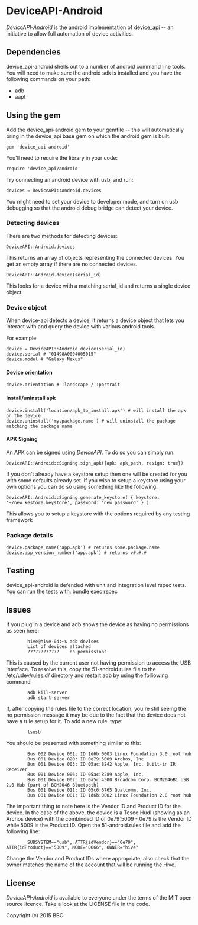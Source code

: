 # DeviceAPI-Android

*DeviceAPI-Android* is the android implementation of device_api -- an initiative to allow full automation of device activities.

## Dependencies

device_api-android shells out to a number of android command line tools. You will need to make sure the android sdk is installed and you have the following commands on your path:

* adb
* aapt

## Using the gem

Add the device_api-android gem to your gemfile -- this will automatically bring in the device_api base gem on which the android gem is built.

    gem 'device_api-android'
  
You'll need to require the library in your code:

    require 'device_api/android'

Try connecting an android device with usb, and run:

    devices = DeviceAPI::Android.devices

You might need to set your device to developer mode, and turn on usb debugging so that the android debug bridge can detect your device.

### Detecting devices

There are two methods for detecting devices:

    DeviceAPI::Android.devices 

This returns an array of objects representing the connected devices. You get an empty array if there are no connected devices.

    DeviceAPI::Android.device(serial_id)
    
This looks for a device with a matching serial_id and returns a single device object.

### Device object

When device-api detects a device, it returns a device object that lets you interact with and query the device with various android tools.

For example:

    device = DeviceAPI::Android.device(serial_id)
    device.serial # "01498A0004005015"
    device.model # "Galaxy Nexus"

#### Device orientation

    device.orientation # :landscape / :portrait

#### Install/uninstall apk

    device.install('location/apk_to_install.apk') # will install the apk on the device
    device.uninstall('my.package.name') # will uninstall the package matching the package name

#### APK Signing

An APK can be signed using *DeviceAPI*. To do so you can simply run:

    DeviceAPI::Android::Signing.sign_apk({apk: apk_path, resign: true})

If you don't already have a keystore setup then one will be created for you with some defaults already set. If you wish to setup a keystore using your own options you can do so using something like the following:

    DeviceAPI::Android::Signing.generate_keystore( { keystore: '~/new_kestore.keystore', password: 'new_password' } )

This allows you to setup a keystore with the options required by any testing framework

### Package details

    device.package_name('app.apk') # returns some.package.name
    device.app_version_number('app.apk') # returns v#.#.#

## Testing

device_api-android is defended with unit and integration level rspec tests. You can run the tests with:
    bundle exec rspec

## Issues

If you plug in a device and adb shows the device as having no permissions as seen here:

            hive@hive-04:~$ adb devices
            List of devices attached
            ????????????	no permissions

This is caused by the current user not having permission to access the USB interface. To resolve this, copy the 51-android.rules file to the /etc/udev/rules.d/ directory and restart adb by using the folliowing command

            adb kill-server
            adb start-server

If, after copying the rules file to the correct location, you're still seeing the no permission message it may be due to the fact that the device does not have a rule setup for it. To add a new rule, type:

            lsusb

You should be presented with something similar to this:

            Bus 002 Device 001: ID 1d6b:0003 Linux Foundation 3.0 root hub
            Bus 001 Device 020: ID 0e79:5009 Archos, Inc.
            Bus 001 Device 003: ID 05ac:8242 Apple, Inc. Built-in IR Receiver
            Bus 001 Device 006: ID 05ac:8289 Apple, Inc.
            Bus 001 Device 002: ID 0a5c:4500 Broadcom Corp. BCM2046B1 USB 2.0 Hub (part of BCM2046 Bluetooth)
            Bus 001 Device 011: ID 05c6:6765 Qualcomm, Inc.
            Bus 001 Device 001: ID 1d6b:0002 Linux Foundation 2.0 root hub
            
The important thing to note here is the Vendor ID and Product ID for the device. In the case of the above, the device is a Tesco Hudl (showing as an Archos device) with the combinded ID of 0e79:5009 - 0e79 is the Vendor ID while 5009 is the Product ID. Open the 51-android.rules file and add the following line:

            SUBSYSTEM=="usb", ATTR{idVendor}=="0e79", ATTR{idProduct}=="5009", MODE="0666", OWNER="hive"

Change the Vendor and Product IDs where appropriate, also check that the owner matches the name of the account that will be running the Hive.

## License

*DeviceAPI-Android* is available to everyone under the terms of the MIT open source licence. Take a look at the LICENSE file in the code.

Copyright (c) 2015 BBC
